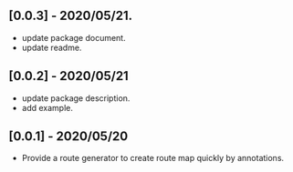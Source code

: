 
## [0.0.3] - 2020/05/21.

* update package document.
* update readme.

## [0.0.2] - 2020/05/21

* update package description.
* add example.

## [0.0.1] - 2020/05/20

* Provide a route generator to create route map quickly by annotations.
